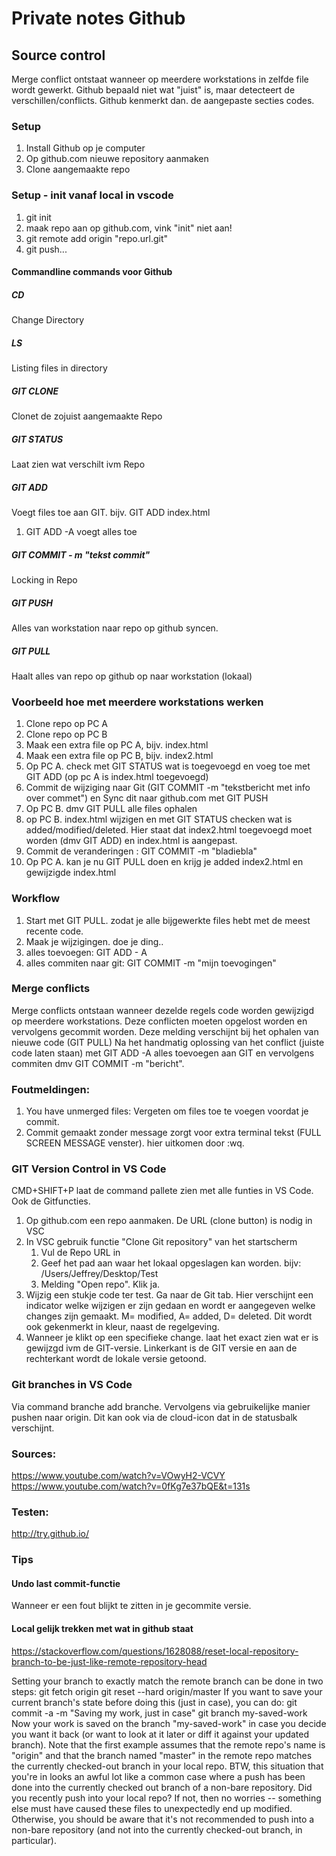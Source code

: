 # Private notes Github

## Source control
Merge conflict ontstaat wanneer op meerdere workstations in zelfde file wordt gewerkt. Github bepaald niet wat "juist" is, maar detecteert de verschillen/conflicts.
Github kenmerkt dan. de aangepaste secties codes.

### Setup
1. Install Github op je computer
2. Op github.com nieuwe repository aanmaken
3. Clone aangemaakte repo

### Setup - init vanaf local in vscode
1. git init
1. maak repo aan op github.com, vink "init" niet aan!
1. git remote add origin "repo.url.git"
1. git push...

#### Commandline commands voor Github
##### CD
Change Directory
##### LS
Listing files in directory 
##### GIT CLONE <URL>
Clonet de zojuist aangemaakte Repo
##### GIT STATUS
Laat zien wat verschilt ivm Repo
##### GIT ADD
Voegt files toe aan GIT. bijv. GIT ADD index.html
1. GIT ADD -A voegt alles toe
##### GIT COMMIT - m "tekst commit"
Locking in Repo
##### GIT PUSH
Alles van workstation naar repo op github syncen.
##### GIT PULL
Haalt alles van repo op github op naar workstation (lokaal)

### Voorbeeld hoe met meerdere workstations werken
1. Clone repo op PC A
1. Clone repo op PC B
1. Maak een extra file op PC A, bijv. index.html
1. Maak een extra file op PC B, bijv. index2.html
1. Op PC A. check met GIT STATUS wat is toegevoegd en voeg toe met GIT ADD (op pc A is index.html toegevoegd)
1. Commit de wijziging naar Git (GIT COMMIT -m "tekstbericht met info over commet") en Sync dit naar github.com met GIT PUSH
1. Op PC B. dmv GIT PULL alle files ophalen
1. op PC B. index.html wijzigen en met GIT STATUS checken wat is added/modified/deleted. Hier staat dat index2.html toegevoegd moet worden (dmv GIT ADD) en index.html is aangepast.
1. Commit de veranderingen : GIT COMMIT -m "bladiebla"
1. Op PC A. kan je nu GIT PULL doen en krijg je added index2.html en gewijzigde index.html

### Workflow
1. Start met GIT PULL. zodat je alle bijgewerkte files hebt met de meest recente code.
1. Maak je wijzigingen. doe je ding..
1. alles toevoegen: GIT ADD - A
1. alles commiten naar git: GIT COMMIT -m "mijn toevogingen"

### Merge conflicts
Merge conflicts ontstaan wanneer dezelde regels code worden gewijzigd op meerdere workstations. Deze conflicten moeten opgelost worden en vervolgens gecommit worden.
Deze melding verschijnt bij het ophalen van nieuwe code (GIT PULL)
Na het handmatig oplossing van het conflict (juiste code laten staan) met GIT ADD -A alles toevoegen aan GIT en vervolgens commiten dmv GIT COMMIT -m "bericht".

### Foutmeldingen:
1. You have unmerged files: Vergeten om files toe te voegen voordat je commit.
1. Commit gemaakt zonder message zorgt voor extra terminal tekst (FULL SCREEN MESSAGE venster). hier uitkomen door <esc>:wq.

### GIT Version Control in VS Code
CMD+SHIFT+P laat de command pallete zien met alle funties in VS Code. Ook de Gitfuncties.
1. Op github.com een repo aanmaken. De URL (clone button) is nodig in VSC
1. In VSC gebruik functie "Clone Git repository" van het startscherm
   1. Vul de Repo URL in
   1. Geef het pad aan waar het lokaal opgeslagen kan worden. bijv: /Users/Jeffrey/Desktop/Test
   1. Melding "Open repo". Klik ja.
1. Wijzig een stukje code ter test. Ga naar de Git tab. Hier verschijnt een indicator welke wijzigen er zijn gedaan en wordt er aangegeven welke changes zijn gemaakt. M= modified, A= added, D= deleted. Dit wordt ook gekenmerkt in kleur, naast de regelgeving.
  1. Wanneer je klikt op een specifieke change. laat het exact zien wat er is gewijzgd ivm de GIT-versie. Linkerkant is de GIT versie en aan de rechterkant wordt de lokale versie getoond.

### Git branches in VS Code
Via command branche add branche. Vervolgens via gebruikelijke manier pushen naar origin. Dit kan ook via de cloud-icon dat in de statusbalk verschijnt.

### Sources:
https://www.youtube.com/watch?v=VOwyH2-VCVY
https://www.youtube.com/watch?v=0fKg7e37bQE&t=131s 

### Testen:
http://try.github.io/

### Tips
#### Undo last commit-functie
Wanneer er een fout blijkt te zitten in je gecommite versie.

#### Local gelijk trekken met wat in github staat
https://stackoverflow.com/questions/1628088/reset-local-repository-branch-to-be-just-like-remote-repository-head

Setting your branch to exactly match the remote branch can be done in two steps:
git fetch origin
git reset --hard origin/master
If you want to save your current branch's state before doing this (just in case), you can do:
git commit -a -m "Saving my work, just in case"
git branch my-saved-work
Now your work is saved on the branch "my-saved-work" in case you decide you want it back (or want to look at it later or diff it against your updated branch).
Note that the first example assumes that the remote repo's name is "origin" and that the branch named "master" in the remote repo matches the currently checked-out branch in your local repo.
BTW, this situation that you're in looks an awful lot like a common case where a push has been done into the currently checked out branch of a non-bare repository. Did you recently push into your local repo? If not, then no worries -- something else must have caused these files to unexpectedly end up modified. Otherwise, you should be aware that it's not recommended to push into a non-bare repository (and not into the currently checked-out branch, in particular).
